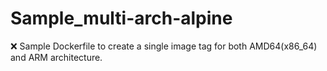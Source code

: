 # Sample_multi-arch-alpine
❌ Sample Dockerfile to create a single image tag for both AMD64(x86_64) and ARM architecture.
